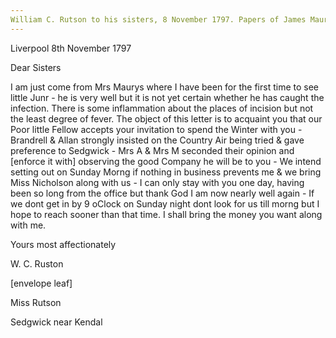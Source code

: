 ```yaml
---
William C. Rutson to his sisters, 8 November 1797. Papers of James Maury, 1769-1917, Accession #3888 and #3888-a, Special Collections, University of Virginia Library, Charlottesville, Va. Imgs 31-33
---
```


Liverpool 8th November 1797

Dear Sisters

I am just come from Mrs Maurys where I have been for the first time to see little Junr - he is very well but it is not yet certain whether he has caught the infection. There is some inflammation about the places of incision but not the least degree of fever. The object of this letter is to acquaint you that our Poor little Fellow accepts your invitation to spend the Winter with you - Brandrell & Allan strongly insisted on the Country Air being tried & gave preference to Sedgwick - Mrs A & Mrs M seconded their opinion and [enforce it with] observing the good Company he will be to you - We intend setting out on Sunday Morng if nothing in business prevents me & we bring Miss Nicholson along with us - I can only stay with you one day, having been so long from the office but thank God I am now nearly well again - If we dont get in by 9 oClock on Sunday night dont look for us till morng but I hope to reach sooner than that time. I shall bring the money you want along with me.

Yours most affectionately

W. C. Ruston

[envelope leaf]

Miss Rutson

Sedgwick near Kendal
